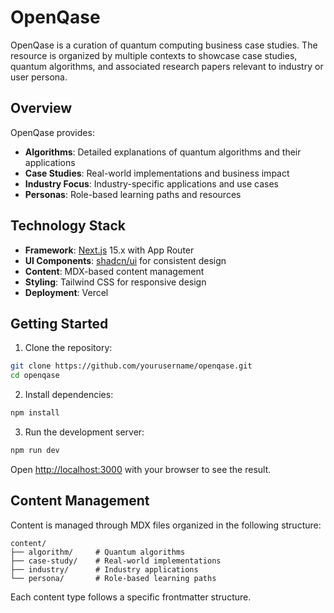 # OpenQase

OpenQase is a curation of quantum computing business case studies. The resource is organized by multiple contexts to showcase case studies, quantum algorithms, and associated research papers relevant to industry or user persona.

## Overview

OpenQase provides:
- **Algorithms**: Detailed explanations of quantum algorithms and their applications
- **Case Studies**: Real-world implementations and business impact
- **Industry Focus**: Industry-specific applications and use cases
- **Personas**: Role-based learning paths and resources

## Technology Stack

- **Framework**: [Next.js](https://nextjs.org) 15.x with App Router
- **UI Components**: [shadcn/ui](https://ui.shadcn.com/) for consistent design
- **Content**: MDX-based content management
- **Styling**: Tailwind CSS for responsive design
- **Deployment**: Vercel

## Getting Started

1. Clone the repository:
```bash
git clone https://github.com/yourusername/openqase.git
cd openqase
```

2. Install dependencies:
```bash
npm install
```

3. Run the development server:
```bash
npm run dev
```

Open [http://localhost:3000](http://localhost:3000) with your browser to see the result.

## Content Management

Content is managed through MDX files organized in the following structure:
```
content/
├── algorithm/     # Quantum algorithms
├── case-study/    # Real-world implementations
├── industry/      # Industry applications
└── persona/       # Role-based learning paths
```

Each content type follows a specific frontmatter structure.